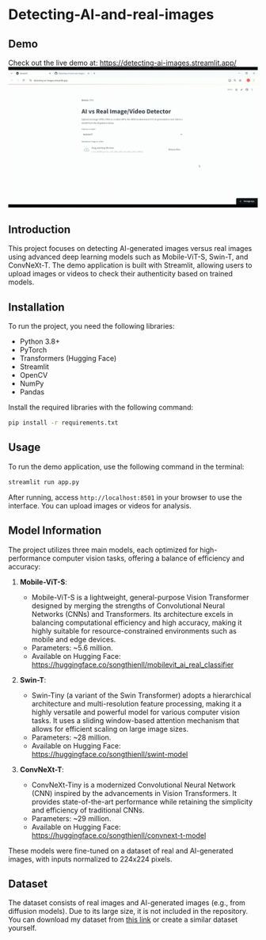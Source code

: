 # Detecting-AI-and-real-images

## Demo
Check out the live demo at: https://detecting-ai-images.streamlit.app/  
![me](https://github.com/songthienll/Detecting-AI-and-real-images/blob/main/demo.gif)

## Introduction
This project focuses on detecting AI-generated images versus real images using advanced deep learning models such as Mobile-ViT-S, Swin-T, and ConvNeXt-T. The demo application is built with Streamlit, allowing users to upload images or videos to check their authenticity based on trained models.

## Installation
To run the project, you need the following libraries:

- Python 3.8+
- PyTorch
- Transformers (Hugging Face)
- Streamlit
- OpenCV
- NumPy
- Pandas

Install the required libraries with the following command:

```bash
pip install -r requirements.txt
```


## Usage

To run the demo application, use the following command in the terminal:

```bash
streamlit run app.py
```

After running, access `http://localhost:8501` in your browser to use the interface. You can upload images or videos for analysis.

## Model Information

The project utilizes three main models, each optimized for high-performance computer vision tasks, offering a balance of efficiency and accuracy:

1. **Mobile-ViT-S**:  
   - Mobile-ViT-S is a lightweight, general-purpose Vision Transformer designed by merging the strengths of Convolutional Neural Networks (CNNs) and Transformers. Its architecture excels in balancing computational efficiency and high accuracy, making it highly suitable for resource-constrained environments such as mobile and edge devices.
   - Parameters: ~5.6 million.  
   - Available on Hugging Face: https://huggingface.co/songthienll/mobilevit_ai_real_classifier
2. **Swin-T**:  
   - Swin-Tiny (a variant of the Swin Transformer) adopts a hierarchical architecture and multi-resolution feature processing, making it a highly versatile and powerful model for various computer vision tasks. It uses a sliding window-based attention mechanism that allows for efficient scaling on large image sizes.
   - Parameters: ~28 million.  
   - Available on Hugging Face: https://huggingface.co/songthienll/swint-model

3. **ConvNeXt-T**:  
   - ConvNeXt-Tiny is a modernized Convolutional Neural Network (CNN) inspired by the advancements in Vision Transformers. It provides state-of-the-art performance while retaining the simplicity and efficiency of traditional CNNs.
   - Parameters: ~29 million.  
   - Available on Hugging Face: https://huggingface.co/songthienll/convnext-t-model

These models were fine-tuned on a dataset of real and AI-generated images, with inputs normalized to 224x224 pixels.

## Dataset

The dataset consists of real images and AI-generated images (e.g., from diffusion models). Due to its large size, it is not included in the repository. You can download my dataset from [this link](https://www.kaggle.com/datasets/songthien/ai-and-real-images) or create a similar dataset yourself.
